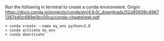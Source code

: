 Run the following in terminal to create a conda environment.
Origin: https://docs.conda.io/projects/conda/en/4.6.0/_downloads/52a95608c49671267e40c689e0bc00ca/conda-cheatsheet.pdf

    > conda create --name my_env python=3.9
    > conda activate my_env
    > conda deactivate